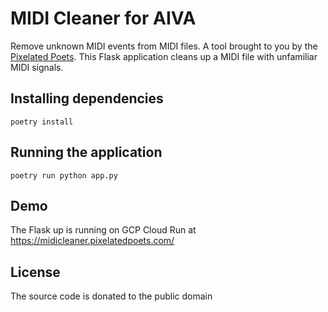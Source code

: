 # MIDI Cleaner for AIVA

Remove unknown MIDI events from MIDI files. A tool brought to you by the [Pixelated Poets](https://youtube.com/@PixelatedPoets/).
This Flask application cleans up a MIDI file with unfamiliar MIDI signals.

## Installing dependencies

```
poetry install
```

## Running the application

```
poetry run python app.py
```

## Demo

The Flask up is running on GCP Cloud Run at https://midicleaner.pixelatedpoets.com/

## License

The source code is donated to the public domain
